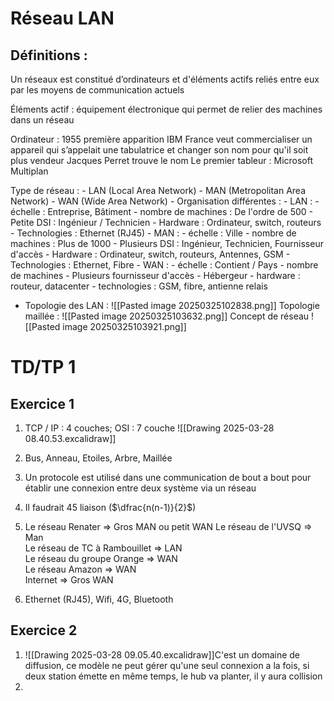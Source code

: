 
# Réseau LAN 

## Définitions :

Un réseaux est constitué d’ordinateurs et d'éléments actifs reliés entre eux par les moyens de communication actuels

Éléments actif : équipement électronique qui permet de relier des machines dans un réseau 

Ordinateur : 
	1955 première apparition
	IBM France veut commercialiser un appareil qui s’appelait une tabulatrice et changer son nom pour qu'il soit plus vendeur
	Jacques Perret trouve le nom
	Le premier tableur : Microsoft Multiplan

Type de réseau : 
	- LAN (Local Area Network)
	- MAN (Metropolitan Area Network)
	- WAN (Wide Area Network)
	- Organisation différentes :
		- LAN : 
			- échelle : Entreprise, Bâtiment
			- nombre de machines : De l'ordre de 500
			- Petite DSI : Ingénieur / Technicien
			- Hardware : Ordinateur, switch, routeurs
			- Technologies : Ethernet (RJ45)
		- MAN :
			- échelle : Ville
			- nombre de machines : Plus de 1000
			- Plusieurs DSI : Ingénieur, Technicien, Fournisseur d'accès
			- Hardware : Ordinateur, switch, routeurs, Antennes, GSM
			- Technologies : Ethernet, Fibre
		- WAN :
			- échelle : Contient / Pays
			- nombre de machines 
			- Plusieurs fournisseur d'accès
			- Hébergeur
			- hardware : routeur, datacenter
			- technologies : GSM, fibre, antienne relais

- Topologie des LAN :
	![[Pasted image 20250325102838.png]]
	Topologie maillée : ![[Pasted image 20250325103632.png]]
Concept de réseau
![[Pasted image 20250325103921.png]]

# TD/TP 1

## Exercice 1

1) TCP / IP : 4 couches; OSI : 7 couche
![[Drawing 2025-03-28 08.40.53.excalidraw]]

2) Bus, Anneau, Etoiles, Arbre, Maillée
3) Un protocole est utilisé dans une communication de bout a bout pour établir une connexion entre deux système via un réseau
4) Il faudrait 45 liaison ($\dfrac{n(n-1)}{2}$) 
5) Le réseau Renater => Gros MAN ou petit WAN
Le réseau de l'UVSQ => Man<br>Le réseau de TC à Rambouillet => LAN<br>Le réseau du groupe Orange => WAN<br>Le réseau Amazon => WAN<br>Internet => Gros WAN

6) Ethernet (RJ45), Wifi, 4G, Bluetooth
## Exercice 2
1) ![[Drawing 2025-03-28 09.05.40.excalidraw]]C'est un domaine de diffusion, ce modèle ne peut gérer qu'une seul connexion a la fois, si deux station émette en même temps, le hub va planter, il y aura collision
2) 